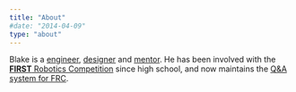 ```yaml
---
title: "About"
#date: "2014-04-09"
type: "about"
---
```



Blake is a [engineer](https://www.linkedin.com/in/blakebourque), [designer](https://www.prusaprinters.org/social/45274-techplex/prints) and [mentor](http://team4909.org/). He has been involved with the [__FIRST__ Robotics Competition](https://www.firstinspires.org/robotics/frc) since high school, and now maintains the [Q&A system for FRC](http://frc-qa.firstinspires.org/).

